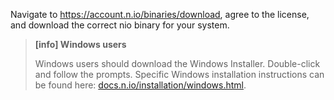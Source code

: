 Navigate to <https://account.n.io/binaries/download>, agree to the license, and download the correct nio binary for your system.

>**[info] Windows users**
>
>Windows users should download the Windows Installer. Double-click and follow the prompts. Specific Windows installation instructions can be found here: [docs.n.io/installation/windows.html](https://docs.n.io/installation/windows.html).

